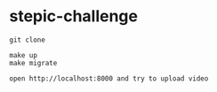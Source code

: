 # stepic-challenge


```text
git clone

make up
make migrate

open http://localhost:8000 and try to upload video
```